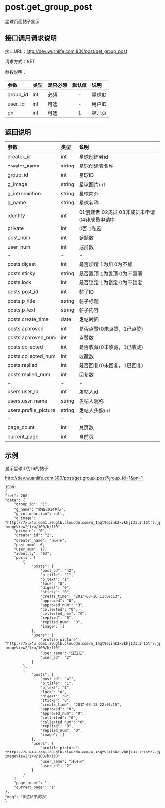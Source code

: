 # post.get_group_post

星球页面帖子显示

## 接口调用请求说明

接口URL：http://dev.wuanlife.com:800/post/get_group_post

请求方式：GET

参数说明：

|参数|类型|是否必须|默认值|说明|
|:--|:--|:--|:--:|:--|
|group_id|int|必须|-|星球ID|
|user_id|int|可选|-|用户ID|
|pn|int|可选|1|第几页|

## 返回说明

|参数|类型|说明|
|:--|:--|:--|
|creator_id	|int|	星球创建者id|
|creator_name  |string|   星球创建者名称|
|group_id|int	|星球ID|
|g_image|string|星球图片url|
|g_introduction|string|星球简介|
|g_name	|string|	星球名称|
|identity    |int    |01创建者 02成员 03非成员未申请 04非成员申请中|
|private    |int    |0否 1私密|
|post_num|int|话题数|
|user_num|int|成员数|
|-|-|-|
|posts.digest	|	int|	是否加精 1为加 0为不加|
|posts.sticky	|string|	是否置顶 1为置顶 0为不置顶|
|posts.lock	|int|	是否锁定 1为锁定 0为不锁定|
|posts.post_id	|	int|	帖子ID|
|posts.p_title|string|帖子标题|
|posts.p_text	|string|帖子内容|
|posts.create_time|	date|	发帖时间|
|posts.approved|	int	|是否点赞(0未点赞，1已点赞)|
|posts.approved_num|	int	|点赞数|
|posts.collected|	int	|是否收藏(0未收藏，1已收藏)|
|posts.collected_num|	int	|收藏数|
|posts.replied|	int	|是否回复(0未回复，1已回复)|
|posts.replied_num|	int	|回复数|
|-|-|-|
|users.user_id|int|发帖人id|
|users.user_name|string	|发帖人昵称|
|users.profile_picture|string|发帖人头像url|
|-|-|-|
|page_count	|int	|总页数|
|current_page	|int	|当前页|


## 示例

显示星球ID为16的帖子

http://dev.wuanlife.com:800/post/get_group_post?group_id=1&pn=1

    JSON:
    {
    "ret": 200,
    "data": {
        "group_id": "1",
        "g_name": "装备2014中队",
        "g_introduction": null,
        "g_image": "http://7xlx4u.com1.z0.glb.clouddn.com/o_1aqt96pink2kvkhj13111r15tr7.jpg?imageView2/1/w/100/h/100",
        "private": "0",
        "creator_id": "2",
        "creator_name": "汪汪汪",
        "post_num": 6,
        "user_num": 17,
        "identity": "03",
        "posts": [
            {
                "posts": {
                    "post_id": "42",
                    "p_title": "1",
                    "p_text": "1",
                    "lock": "0",
                    "digest": "0",
                    "sticky": "0",
                    "create_time": "2017-03-16 11:09:13",
                    "approved": "0",
                    "approved_num": "3",
                    "collected": "0",
                    "collected_num": "0",
                    "replied": "0",
                    "replied_num": "0",
                    "image": []
                },
                "users": {
                    "profile_picture": "http://7xlx4u.com1.z0.glb.clouddn.com/o_1aqt96pink2kvkhj13111r15tr7.jpg?imageView2/1/w/100/h/100",
                    "user_name": "汪汪汪",
                    "user_id": "2"
                }
            },
            {
                "posts": {
                    "post_id": "41",
                    "p_title": "1",
                    "p_text": "1",
                    "lock": "0",
                    "digest": "0",
                    "sticky": "0",
                    "create_time": "2017-03-13 22:06:15",
                    "approved": "0",
                    "approved_num": "0",
                    "collected": "0",
                    "collected_num": "0",
                    "replied": "0",
                    "replied_num": "0",
                    "image": []
                },
                "users": {
                    "profile_picture": "http://7xlx4u.com1.z0.glb.clouddn.com/o_1aqt96pink2kvkhj13111r15tr7.jpg?imageView2/1/w/100/h/100",
                    "user_name": "汪汪汪",
                    "user_id": "2"
                }
            }
        ],
        "page_count": 1,
        "current_page": "1"
    },
    "msg": "浏览帖子成功"
    }
